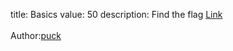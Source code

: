 title: Basics
value: 50
description: Find the flag <a href="https://basics.ctf.cert.unlp.edu.ar/">Link</a> <br><br>Author:<a href="https://twitter.com/jere_pr3">puck</a></strong>